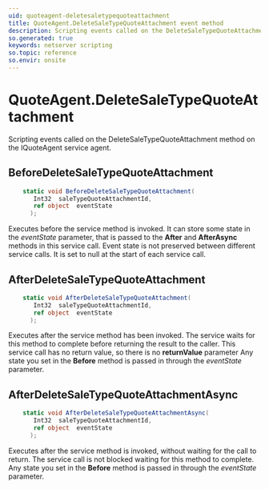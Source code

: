```yaml
---
uid: quoteagent-deletesaletypequoteattachment
title: QuoteAgent.DeleteSaleTypeQuoteAttachment event method
description: Scripting events called on the DeleteSaleTypeQuoteAttachment method on the QuoteAgent service agent.
so.generated: true
keywords: netserver scripting
so.topic: reference
so.envir: onsite
---
```

# QuoteAgent.DeleteSaleTypeQuoteAttachment

Scripting events called on the <see cref='M:IQuoteAgent.DeleteSaleTypeQuoteAttachment'>DeleteSaleTypeQuoteAttachment</see> method on the <see cref='IQuoteAgent'>IQuoteAgent</see>  service agent.

## BeforeDeleteSaleTypeQuoteAttachment
```cs
    static void BeforeDeleteSaleTypeQuoteAttachment(
       Int32  saleTypeQuoteAttachmentId,
       ref object  eventState
      );
```
Executes before the service method is invoked.
It can store some state in the *eventState* parameter, that is passed to the **After** and **AfterAsync** methods in this service call.
Event state is not preserved between different service calls. It is set to null at the start of each service call.
## AfterDeleteSaleTypeQuoteAttachment
```cs
    static void AfterDeleteSaleTypeQuoteAttachment(
       Int32  saleTypeQuoteAttachmentId,
       ref object  eventState
      );
```
Executes after the service method has been invoked. The service waits for this method to complete before returning the result to the caller.
This service call has no return value, so there is no **returnValue** parameter
Any state you set in the **Before** method is passed in through the *eventState* parameter.
## AfterDeleteSaleTypeQuoteAttachmentAsync
```cs
    static void AfterDeleteSaleTypeQuoteAttachmentAsync(
       Int32  saleTypeQuoteAttachmentId,
       ref object  eventState
      );
```
Executes after the service method is invoked, without waiting for the call to return.
The service call is not blocked waiting for this method to complete.
Any state you set in the **Before** method is passed in through the *eventState* parameter.

